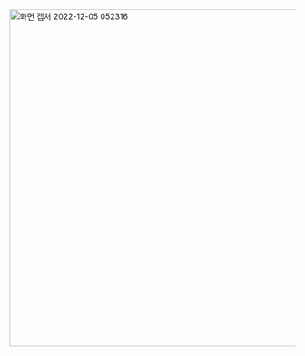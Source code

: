 <img width="592" alt="화면 캡처 2022-12-05 052316" src="https://user-images.githubusercontent.com/112846273/205513721-39e6cac2-5068-44a4-92fc-3e2bd523075b.png">
